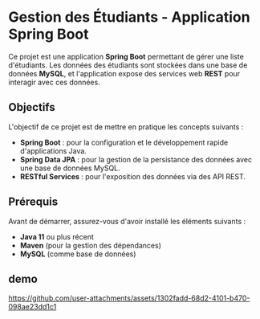 # Gestion des Étudiants - Application Spring Boot

Ce projet est une application **Spring Boot** permettant de gérer une liste d'étudiants. Les données des étudiants sont stockées dans une base de données **MySQL**, et l'application expose des services web **REST** pour interagir avec ces données.

## Objectifs

L'objectif de ce projet est de mettre en pratique les concepts suivants :

- **Spring Boot** : pour la configuration et le développement rapide d'applications Java.
- **Spring Data JPA** : pour la gestion de la persistance des données avec une base de données MySQL.
- **RESTful Services** : pour l'exposition des données via des API REST.

## Prérequis

Avant de démarrer, assurez-vous d'avoir installé les éléments suivants :

- **Java 11** ou plus récent
- **Maven** (pour la gestion des dépendances)
- **MySQL** (comme base de données)

## demo


https://github.com/user-attachments/assets/1302fadd-68d2-4101-b470-098ae23dd1c1


